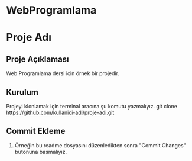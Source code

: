 # WebProgramlama
# Proje Adı

## Proje Açıklaması
Web Programlama dersi için örnek bir projedir.


## Kurulum
Projeyi klonlamak için
terminal aracına şu komutu yazmalıyız.
git clone https://github.com/kullanici-adi/proje-adi.git

## Commit Ekleme
1. Örneğin bu readme dosyasını düzenledikten sonra "Commit Changes" butonuna basmalıyız.
